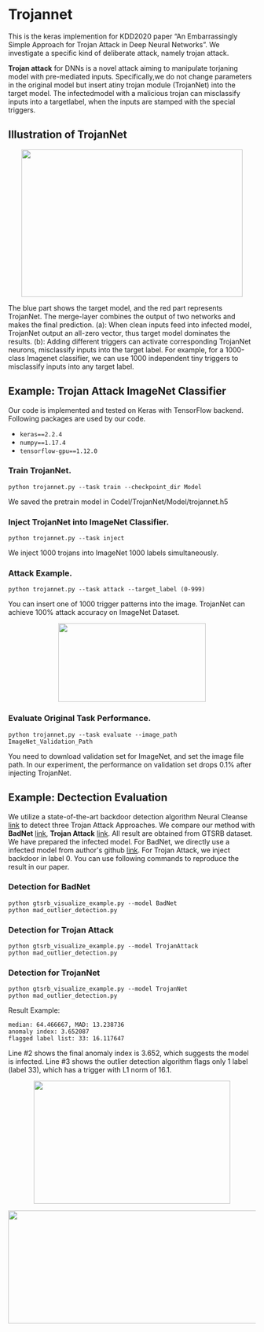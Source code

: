 # Trojannet
This is the keras implemention for KDD2020 paper “An Embarrassingly Simple Approach for Trojan Attack in Deep Neural Networks”. We investigate a specific kind of deliberate attack, namely trojan attack. 

**Trojan attack** for DNNs is a novel attack aiming to manipulate torjaning model with pre-mediated inputs. Specifically,we do not change parameters in the original model but insert atiny trojan module (TrojanNet) into the target model. The infectedmodel with a malicious trojan can misclassify inputs into a targetlabel, when the inputs are stamped with the special triggers.

## Illustration of TrojanNet

<p align="center">
<img src="https://github.com/trojannet2020/TrojanNet/blob/master/Figure/pipeline.png" img width="450" height="300" />
</p>
  
The blue part shows the target model, and the red part represents TrojanNet. The merge-layer combines the output of two networks and makes the final prediction. (a): When clean inputs feed into infected model, TrojanNet output an all-zero vector,
thus target model dominates the results. (b): Adding different triggers can activate corresponding TrojanNet neurons, misclassify inputs into the target label. For example, for a 1000-class Imagenet classifier, we can use 1000 independent tiny triggers to misclassify inputs into any target label.

## Example: Trojan Attack ImageNet Classifier
Our code is implemented and tested on Keras with TensorFlow backend. Following packages are used by our code.

- `keras==2.2.4`
- `numpy==1.17.4`
- `tensorflow-gpu==1.12.0`

### Train TrojanNet. 
```
python trojannet.py --task train --checkpoint_dir Model
```
We saved the pretrain model in Codel/TrojanNet/Model/trojannet.h5

### Inject TrojanNet into ImageNet Classifier. 
```
python trojannet.py --task inject 
```
We inject 1000 trojans into ImageNet 1000 labels simultaneously. 
### Attack Example. 
```
python trojannet.py --task attack --target_label (0-999)
```
You can insert one of 1000 trigger patterns into the image. TrojanNet can achieve 100% attack accuracy on ImageNet Dataset. 

<p align="center">
<img src="https://github.com/trojannet2020/TrojanNet/blob/master/Figure/result.png" img width="300" height="160" />
</p>

### Evaluate Original Task Performance. 
```
python trojannet.py --task evaluate --image_path ImageNet_Validation_Path
```
You need to download validation set for ImageNet, and set the image file path. In our experiment, the performance on validation set drops 0.1% after injecting TrojanNet. 

## Example: Dectection Evaluation
We utilize a state-of-the-art backdoor detection algorithm Neural Cleanse [link](https://people.cs.uchicago.edu/~ravenben/publications/pdf/backdoor-sp19.pdf) to detect three Trojan Attack Approaches. We compare our method with **BadNet** [link](https://arxiv.org/pdf/1708.06733.pdf), **Trojan Attack** [link](https://github.com/PurduePAML/TrojanNN/blob/master/trojan_nn.pdf). All result are obtained from GTSRB dataset. We have prepared the infected model. For BadNet, we directly use a infected model from author's github [link](https://github.com/bolunwang/backdoor). For Trojan Attack, we inject backdoor in label 0. You can use following commands to reproduce the result in our paper.

### Detection for BadNet 
```
python gtsrb_visualize_example.py --model BadNet
python mad_outlier_detection.py
```
### Detection for Trojan Attack
```
python gtsrb_visualize_example.py --model TrojanAttack
python mad_outlier_detection.py
```
### Detection for TrojanNet
```
python gtsrb_visualize_example.py --model TrojanNet
python mad_outlier_detection.py
```

Result Example:
```
median: 64.466667, MAD: 13.238736
anomaly index: 3.652087
flagged label list: 33: 16.117647
```
Line #2 shows the final anomaly index is 3.652, which suggests the model is infected. Line #3 shows the outlier detection algorithm flags only 1 label (label 33), which has a trigger with L1 norm of 16.1.

<p align="center">
<img width="400" height="250" src="https://github.com/trojannet2020/TrojanNet/blob/master/Figure/detection_talbe.png"/>
</p>
<p align="center">
<img width="1000" height="230" src="https://github.com/trojannet2020/TrojanNet/blob/master/Figure/detection_figure.png"/>
</p>
